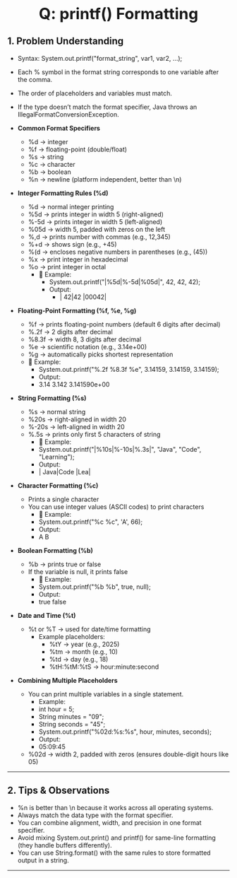 <!-- #region printf() Formatting -->

<h1 style="text-align:center; font-size:2.5em; font-weight:bold;">Q: printf() Formatting</h1>

## 1. Problem Understanding

- Syntax: System.out.printf("format_string", var1, var2, …);
- Each % symbol in the format string corresponds to one variable after the comma.
- The order of placeholders and variables must match.
- If the type doesn’t match the format specifier, Java throws an IllegalFormatConversionException.

- **Common Format Specifiers**
    - %d → integer
    - %f → floating-point (double/float)
    - %s → string
    - %c → character
    - %b → boolean
    - %n → newline (platform independent, better than \n)

- **Integer Formatting Rules (%d)**
    - %d → normal integer printing
    - %5d → prints integer in width 5 (right-aligned)
    - %-5d → prints integer in width 5 (left-aligned)
    - %05d → width 5, padded with zeros on the left
    - %,d → prints number with commas (e.g., 12,345)
    - %+d → shows sign (e.g., +45)
    - %(d → encloses negative numbers in parentheses (e.g., (45))
    - %x → print integer in hexadecimal
    - %o → print integer in octal
      * 🧩 Example:
        * System.out.printf("|%5d|%-5d|%05d|", 42, 42, 42);
        * Output:
          * | 42|42 |00042|

- **Floating-Point Formatting (%f, %e, %g)**
    - %f → prints floating-point numbers (default 6 digits after decimal)
    - %.2f → 2 digits after decimal
    - %8.3f → width 8, 3 digits after decimal
    - %e → scientific notation (e.g., 3.14e+00)
    - %g → automatically picks shortest representation
    - 🧩 Example:
      * System.out.printf("%.2f %8.3f %e", 3.14159, 3.14159, 3.14159);
      * Output:
      * 3.14 3.142 3.141590e+00

- **String Formatting (%s)**
    - %s → normal string
    - %20s → right-aligned in width 20
    - %-20s → left-aligned in width 20
    - %.5s → prints only first 5 characters of string
      * 🧩 Example:
      * System.out.printf("|%10s|%-10s|%.3s|", "Java", "Code", "Learning");
      * Output:
      * | Java|Code |Lea|

- **Character Formatting (%c)**
    - Prints a single character
    - You can use integer values (ASCII codes) to print characters
      * 🧩 Example:
      * System.out.printf("%c %c", 'A', 66);
      * Output:
      * A B

- **Boolean Formatting (%b)**
    - %b → prints true or false
    - If the variable is null, it prints false
      * 🧩 Example:
      * System.out.printf("%b %b", true, null);
      * Output:
      * true false

- **Date and Time (%t)**
    - %t or %T → used for date/time formatting
      * Example placeholders:
        * %tY → year (e.g., 2025)
        * %tm → month (e.g., 10)
        * %td → day (e.g., 18)
        * %tH:%tM:%tS → hour:minute:second

- **Combining Multiple Placeholders**
    - You can print multiple variables in a single statement.
      * Example:
      * int hour = 5;
      * String minutes = "09";
      * String seconds = "45";
      * System.out.printf("%02d:%s:%s", hour, minutes, seconds);
      * Output:
      * 05:09:45
    - %02d → width 2, padded with zeros (ensures double-digit hours like 05)
---

## 2. Tips & Observations

- %n is better than \n because it works across all operating systems.
- Always match the data type with the format specifier.
- You can combine alignment, width, and precision in one format specifier.
- Avoid mixing System.out.print() and printf() for same-line formatting (they handle buffers differently).
- You can use String.format() with the same rules to store formatted output in a string.
---

<!-- #endregion -->
